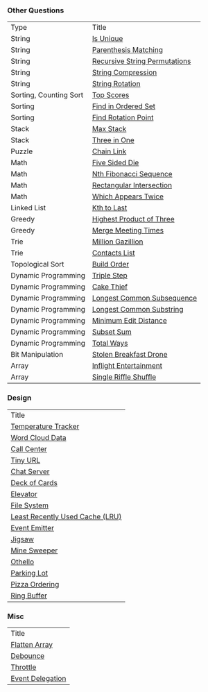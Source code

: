 
### Other Questions

<table>
  <tr>
    <td>Type</td>
    <td>Title</td>
  </tr>
  <tr>
    <td>String</td>
    <td><a href="../assets/strings/questions/is_unique/is_unique.js">Is Unique</a></td>
  </tr>
  <tr>
    <td>String</td>
    <td><a href="../assets/strings/questions/parenthesis_matching/parenthesis_matching.js">Parenthesis Matching</a></td>
  </tr>
  <tr>
    <td>String</td>
    <td><a href="../assets/strings/questions/recursive_string_permutations/recursive_string_permutations.js">Recursive String Permutations</a></td>
  </tr>
  <tr>
    <td>String</td>
    <td><a href="../assets/strings/questions/string_compression/string_compression.js">String Compression</a></td>
  </tr>
  <tr>
    <td>String</td>
    <td><a href="../assets/strings/questions/string_rotation/string_rotation.js">String Rotation</a></td>
  </tr>
  <tr>
    <td>Sorting, Counting Sort</td>
    <td><a href="../assets/sort/questions/top_scores/top_scores.js">Top Scores</a></td>
  </tr>
  <tr>
    <td>Sorting</td>
    <td><a href="../assets/sort/questions/find_in_ordered_set/find_in_ordered_set.js">Find in Ordered Set</a></td>
  </tr>
  <tr>
    <td>Sorting</td>
    <td><a href="../assets/sort/questions/find_rotation_point/find_rotation_point.js">Find Rotation Point</a></td>
  </tr>
  <tr>
    <td>Stack</td>
    <td><a href="../assets/queues_and_stacks/questions/max_stack/max_stack.js">Max Stack</a></td>
  </tr>
  <tr>
    <td>Stack</td>
    <td><a href="../assets/queues_and_stacks/questions/three_in_one/three_in_one.js">Three in One</a></td>
  </tr>
  <tr>
    <td>Puzzle</td>
    <td><a href="../assets/puzzles/questions/chain_link/chain_link.md">Chain Link</a></td>
  </tr>
  <tr>
    <td>Math</td>
    <td><a href="../assets/math/questions/five_sided_die/five_sided_die.js">Five Sided Die</a></td>
  </tr>
  <tr>
    <td>Math</td>
    <td><a href="../assets/math/questions/nth_fibonacci_sequence/nth_fibonacci_sequence.js">Nth Fibonacci Sequence</a></td>
  </tr>
  <tr>
    <td>Math</td>
    <td><a href="../assets/math/questions/rectangular_intersection/rectangular_intersection.js">Rectangular Intersection</a></td>
  </tr>
  <tr>
    <td>Math</td>
    <td><a href="../assets/math/questions/which_appears_twice/which_appears_twice.js">Which Appears Twice</a></td>
  </tr>
  <tr>
    <td>Linked List</td>
    <td><a href="../assets/linked_lists/questions/kth_to_last/kth_to_last.js">Kth to Last</a></td>
  </tr>
  <tr>
    <td>Greedy</td>
    <td><a href="../assets/greedy/questions/highest_product_of_three/highest_product_of_three.js">Highest Product of Three</a></td>
  </tr>
  <tr>
    <td>Greedy</td>
    <td><a href="../assets/greedy/questions/merge_meeting_times/merge_meeting_times.js">Merge Meeting Times</a></td>
  </tr>
  <tr>
    <td>Trie</td>
    <td><a href="../assets/graphs/questions/trie/million_gazillion/million_gazillion.js">Million Gazillion</a></td>
  </tr>
  <tr>
    <td>Trie</td>
    <td><a href="../assets/graphs/questions/trie/_contacts_list/contacts_list.js">Contacts List</a></td>
  </tr>
  <tr>
    <td>Topological Sort</td>
    <td><a href="../assets/graphs/questions/topological_sort/build_order/build_order.js">Build Order</a></td>
  </tr>
  <tr>
    <td>Dynamic Programming</td>
    <td><a href="../assets/dynamic_programming/questions/_triple_step/triple_step.js">Triple Step</a></td>
  </tr>
  <tr>
    <td>Dynamic Programming</td>
    <td><a href="../assets/dynamic_programming/questions/cake_thief/cake_thief.js">Cake Thief</a></td>
  </tr>
  <tr>
    <td>Dynamic Programming</td>
    <td><a href="../assets/dynamic_programming/questions/longest_common_subsequence/longest_common_subsequence.js">Longest Common Subsequence</a></td>
  </tr>
  <tr>
    <td>Dynamic Programming</td>
    <td><a href="../assets/dynamic_programming/questions/longest_common_substring/longest_common_substring.js">Longest Common Substring</a></td>
  </tr>
  <tr>
    <td>Dynamic Programming</td>
    <td><a href="../assets/dynamic_programming/questions/minimum_edit_distance/minimum_edit_distance.js">Minimum Edit Distance</a></td>
  </tr>
  <tr>
    <td>Dynamic Programming</td>
    <td><a href="../assets/dynamic_programming/questions/sunset_sum/sunset_sum.js">Subset Sum</a></td>
  </tr>
  <tr>
    <td>Dynamic Programming</td>
    <td><a href="../assets/dynamic_programming/questions/total_ways/total_ways.js">Total Ways</a></td>
  </tr>
  <tr>
    <td>Bit Manipulation</td>
    <td><a href="../assets/bit_manipulation/questions/stolen_breakfast_drone/stolen_breakfast_drone.js">Stolen Breakfast Drone</a></td>
  </tr>
  <tr>
    <td>Array</td>
    <td><a href="../assets/arrays/questions/inflight_entertainment/inflight_entertainment.js">Inflight Entertainment</a></td>
  </tr>
  <tr>
    <td>Array</td>
    <td><a href="../assets/arrays/questions/single_riffle_shuffle/single_riffle_shuffle.js">Single Riffle Shuffle</a></td>
  </tr>
</table>


### Design

<table>
  <tr>
    <td>Title</td>
  </tr>
  <tr>
    <td><a href="../assets/design/questions/temperature_tracker/temperature_tracker.js">Temperature Tracker</a></td>
  </tr>
  <tr>
    <td><a href="../assets/design/questions/word_cloud_data/word_cloud_data.js">Word Cloud Data</a></td>
  </tr>
  <tr>
    <td><a href="../assets/design/questions/_call_center/call_center.js">Call Center</a></td>
  </tr>
  <tr>
    <td><a href="../assets/design/questions/_tiny_url/tiny_url.md">Tiny URL</a></td>
  </tr>
  <tr>
    <td><a href="../assets/design/questions/_chat_server/chat_server.js">Chat Server</a></td>
  </tr>
  <tr>
    <td><a href="../assets/design/questions/_deck_of_cards/deck_of_cards.js">Deck of Cards</a></td>
  </tr>
  <tr>
    <td><a href="../assets/design/questions/_elevator/elevator.js">Elevator</a></td>
  </tr>
  <tr>
    <td><a href="../assets/design/questions/_file_system/file_system.js">File System</a></td>
  </tr>
  <tr>
    <td><a href="../assets/design/questions/LRU_cache/LRU_cache.js">Least Recently Used Cache (LRU)</a></td>
  </tr>
  <tr>
    <td><a href="../assets/design/questions/event_emiiter/event_emiiter.js">Event Emitter</a></td>
  </tr>
  <tr>
    <td><a href="../assets/design/questions/_jigsaw/jigsaw.js">Jigsaw</a></td>
  </tr>
  <tr>
    <td><a href="../assets/design/questions/_mine_sweeper/mine_sweeper.js">Mine Sweeper</a></td>
  </tr>
  <tr>
    <td><a href="../assets/design/questions/_othello/othello.js">Othello</a></td>
  </tr>
  <tr>
    <td><a href="../assets/design/questions/_parking_lot/parking_lot.js">Parking Lot</a></td>
  </tr>
  <tr>
    <td><a href="../assets/design/questions/_pizza_ordering/pizza_ordering.js">Pizza Ordering</a></td>
  </tr>
  <tr>
    <td><a href="../assets/design/questions/_ring_buffer/ring_buffer.js">Ring Buffer</a></td>
  </tr>
</table>

### Misc

<table>
  <tr>
    <td>Title</td>
  </tr>
  <tr>
    <td><a href="../assets/misc/flatten_array/flatten_array.js">Flatten Array</a></td>
  </tr>
  <tr>
    <td><a href="../assets/misc/debounce/debounce.js">Debounce</a></td>
  </tr>
  <tr>
    <td><a href="../assets/misc/throttle/throttle.js">Throttle</a></td>
  </tr>
  <tr>
    <td><a href="../assets/misc/event_delegation/event_delegation.md">Event Delegation</a></td>
  </tr>
</table>
